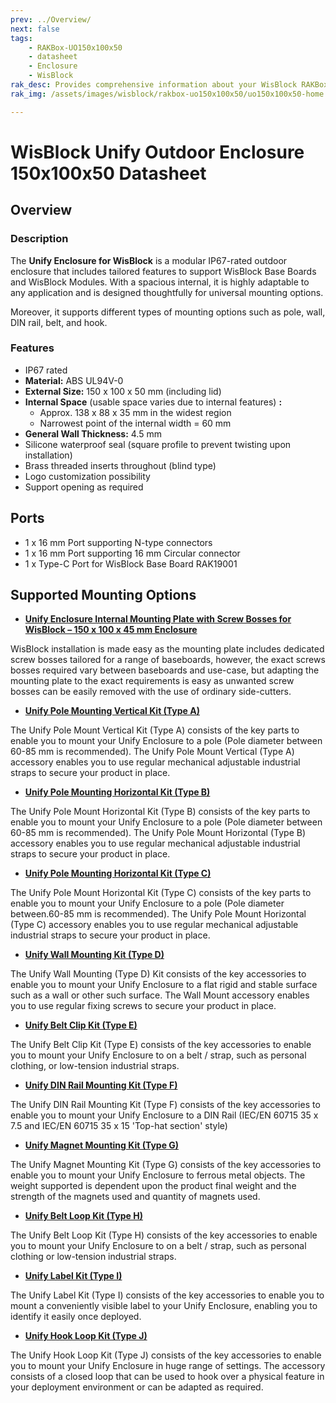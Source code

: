 ```yaml
---
prev: ../Overview/
next: false
tags:
    - RAKBox-UO150x100x50
    - datasheet
    - Enclosure
    - WisBlock
rak_desc: Provides comprehensive information about your WisBlock RAKBox-UO150x100x50 Enclosure to help you use it. This information includes technical specifications and characteristics.
rak_img: /assets/images/wisblock/rakbox-uo150x100x50/uo150x100x50-home.png

---
```

# WisBlock Unify Outdoor Enclosure 150x100x50 Datasheet

## Overview

### Description

The **Unify Enclosure for WisBlock** is a modular IP67-rated outdoor enclosure that includes tailored features to support WisBlock Base Boards and WisBlock Modules. With a spacious internal, it is highly adaptable to any application and is designed thoughtfully for universal mounting options.

Moreover, it supports different types of mounting options such as pole, wall, DIN rail, belt, and hook.

### Features

- IP67 rated
- **Material:** ABS UL94V-0
- **External Size:** 150 x 100 x 50&nbsp;mm (including lid)
- **Internal Space** (usable space varies due to internal features) **:**
  - Approx. 138 x 88 x 35&nbsp;mm in the widest region
  - Narrowest point of the internal width = 60&nbsp;mm
- **General Wall Thickness:** 4.5&nbsp;mm
- Silicone waterproof seal (square profile to prevent twisting upon installation)
- Brass threaded inserts throughout (blind type)
- Logo customization possibility
- Support opening as required

<rk-img
  src="/assets/images/wisblock/rakbox-uo150x100x50/datasheet/uo150x100x50.png"
  width="40%"
  caption="Unify Enclosure for WisBlock"
/>

## Ports

- 1 x 16&nbsp;mm Port supporting N-type connectors
- 1 x 16&nbsp;mm Port supporting 16&nbsp;mm Circular connector
- 1 x Type-C Port for WisBlock Base Board RAK19001

## Supported Mounting Options

<rk-img
  src="/assets/images/wisblock/rakbox-uo150x100x50/datasheet/mounting-plate.png"
  width="40%"
  caption="Unify Enclosure for WisBlock with Mounting Plate"
/>

- [**Unify Enclosure Internal Mounting Plate with Screw Bosses for WisBlock – 150 x 100 x 45&nbsp;mm Enclosure**](https://store.rakwireless.com/products/unify-enclosure-mounting-plate?variant=42468584751302)

WisBlock installation is made easy as the mounting plate includes dedicated screw bosses tailored for a range of baseboards, however, the exact screws bosses required vary between baseboards and use-case, but adapting the mounting plate to the exact requirements is easy as unwanted screw bosses can be easily removed with the use of ordinary side-cutters.

- [**Unify Pole Mounting Vertical Kit (Type A)**](https://store.rakwireless.com/products/unify-pole-mounting-vertical-kit)

The Unify Pole Mount Vertical Kit (Type A) consists of the key parts to enable you to mount your Unify Enclosure to a pole (Pole diameter between 60-85&nbsp;mm is recommended). The Unify Pole Mount Vertical (Type A) accessory enables you to use regular mechanical adjustable industrial straps to secure your product in place.

- [**Unify Pole Mounting Horizontal Kit (Type B)**](https://store.rakwireless.com/products/unify-pole-mounting-horizontal-kit-type-b-1)

The Unify Pole Mount Horizontal Kit (Type B) consists of the key parts to enable you to mount your Unify Enclosure to a pole (Pole diameter between 60-85&nbsp;mm is recommended). The Unify Pole Mount Horizontal (Type B) accessory enables you to use regular mechanical adjustable industrial straps to secure your product in place.

- [**Unify Pole Mounting Horizontal Kit (Type C)**](https://store.rakwireless.com/products/unify-pole-mounting-horizontal-kit-type-b-1)

The Unify Pole Mount Horizontal Kit (Type C) consists of the key parts to enable you to mount your Unify Enclosure to a pole (Pole diameter between.60-85&nbsp;mm is recommended). The Unify Pole Mount Horizontal (Type C) accessory enables you to use regular mechanical adjustable industrial straps to secure your product in place.

- [**Unify Wall Mounting Kit (Type D)**](https://store.rakwireless.com/products/unify-wall-mounting-kit)

The Unify Wall Mounting (Type D) Kit consists of the key accessories to enable you to mount your Unify Enclosure to a flat rigid and stable surface such as a wall or other such surface. The Wall Mount accessory enables you to use regular fixing screws to secure your product in place.

- [**Unify Belt Clip Kit (Type E)**](https://store.rakwireless.com/products/unify-belt-clip-kit-type-e)

The Unify Belt Clip Kit (Type E) consists of the key accessories to enable you to mount your Unify Enclosure to on a belt / strap, such as personal clothing, or low-tension industrial straps.

- [**Unify DIN Rail Mounting Kit (Type F)**](https://store.rakwireless.com/products/unify-din-rail-mounting-kit-type-f)

The Unify DIN Rail Mounting Kit (Type F) consists of the key accessories to enable you to mount your Unify Enclosure to a DIN Rail (IEC/EN 60715 35 x 7.5 and IEC/EN 60715 35 x 15 'Top-hat section' style)

- [**Unify Magnet Mounting Kit (Type G)**](https://store.rakwireless.com/products/unify-magnet-mounting-kit-type-g)

The Unify Magnet Mounting Kit (Type G) consists of the key accessories to enable you to mount your Unify Enclosure to ferrous metal objects. The weight supported is dependent upon the product final weight and the strength of the magnets used and quantity of magnets used.

- [**Unify Belt Loop Kit (Type H)**](https://store.rakwireless.com/products/unify-belt-loop-kit-type-h)

The Unify Belt Loop Kit (Type H) consists of the key accessories to enable you to mount your Unify Enclosure to on a belt / strap, such as personal clothing or low-tension industrial straps.

- [**Unify Label Kit (Type I)**](https://store.rakwireless.com/products/unify-label-kit-type-i)

The Unify Label Kit (Type I) consists of the key accessories to enable you to mount a conveniently visible label to your Unify Enclosure, enabling you to identify it easily once deployed.

- [**Unify Hook Loop Kit (Type J)**](https://store.rakwireless.com/products/unify-hook-loop-kit-type-j)

The Unify Hook Loop Kit (Type J) consists of the key accessories to enable you to mount your Unify Enclosure in huge range of settings. The accessory consists of a closed loop that can be used to hook over a physical feature in your deployment environment or can be adapted as required.
